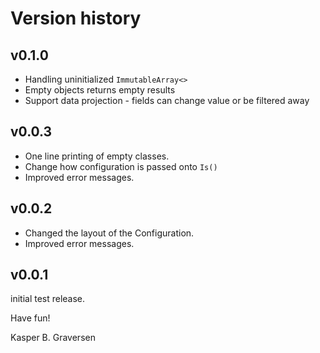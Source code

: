# Version history


## v0.1.0
* Handling uninitialized `ImmutableArray<>`
* Empty objects returns empty results
* Support data projection - fields can change value or be filtered away

## v0.0.3
* One line printing of empty classes.
* Change how configuration is passed onto `Is()`
* Improved error messages.

## v0.0.2
* Changed the layout of the Configuration.
* Improved error messages.

## v0.0.1
initial test release.


Have fun!

Kasper B. Graversen
